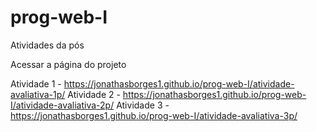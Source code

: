 # prog-web-I
Atividades da pós

Acessar a página do projeto

Atividade 1 - https://jonathasborges1.github.io/prog-web-I/atividade-avaliativa-1p/
Atividade 2 - https://jonathasborges1.github.io/prog-web-I/atividade-avaliativa-2p/
Atividade 3 - https://jonathasborges1.github.io/prog-web-I/atividade-avaliativa-3p/
